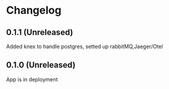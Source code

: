 # Changelog

## 0.1.1 (Unreleased)
Added knex to handle postgres, setted up rabbitMQ,Jaeger/Otel
## 0.1.0 (Unreleased)
App is in deployment 